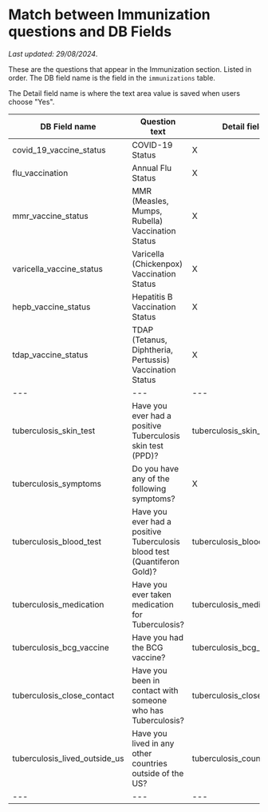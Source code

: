 # Match between Immunization questions and DB Fields

*Last updated: 29/08/2024*.

These are the questions that appear in the Immunization section. Listed in order. The DB field name is the field in the `immunizations` table.

The Detail field name is where the text area value is saved when users choose "Yes".

| DB Field name     | Question text  | Detail field name |
| --- | --- | --- |
| covid_19_vaccine_status   | COVID-19 Status   | X |
| flu_vaccination  | Annual Flu Status |  X |
| mmr_vaccine_status | MMR (Measles, Mumps, Rubella) Vaccination Status | X |
| varicella_vaccine_status  | Varicella (Chickenpox) Vaccination Status  | X |
| hepb_vaccine_status  | Hepatitis B Vaccination Status  | X |
| tdap_vaccine_status | TDAP (Tetanus, Diphtheria, Pertussis) Vaccination Status  | X |
| --- | --- | --- |
| tuberculosis_skin_test  | Have you ever had a positive Tuberculosis skin test (PPD)?  | tuberculosis_skin_test_detail |
| tuberculosis_symptoms  | Do you have any of the following symptoms?  | X |
| tuberculosis_blood_test  | Have you ever had a positive Tuberculosis blood test (Quantiferon Gold)?  | tuberculosis_blood_test_detail |
| tuberculosis_medication  | Have you ever taken medication for Tuberculosis?  | tuberculosis_medication_detail |
| tuberculosis_bcg_vaccine  | Have you had the BCG vaccine?  | tuberculosis_bcg_vaccine_detail |
| tuberculosis_close_contact  | Have you been in contact with someone who has Tuberculosis?  | tuberculosis_close_contact_detail |
| tuberculosis_lived_outside_us  | Have you lived in any other countries outside of the US?  | tuberculosis_countries_lived_in |
| --- | --- | --- |

